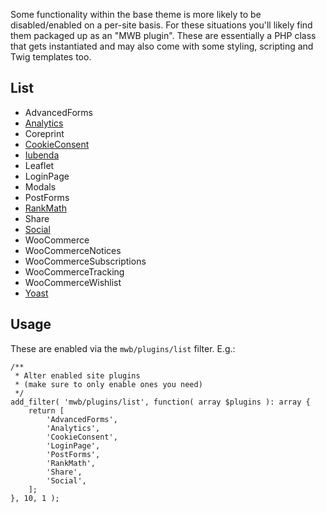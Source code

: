 Some functionality within the base theme is more likely to be disabled/enabled on a per-site basis. For these situations you'll likely find them packaged up as an "MWB plugin". These are essentially a PHP class that gets instantiated and may also come with some styling, scripting and Twig templates too.

## List
- AdvancedForms
- [Analytics](Plugins/Analytics)
- Coreprint 
- [CookieConsent](Plugins/CookieConsent)
- [Iubenda](Plugins/Iubenda)
- Leaflet
- LoginPage
- Modals
- PostForms
- [RankMath](Plugins/RankMath)
- Share
- [Social](Plugins/Social)
- WooCommerce
- WooCommerceNotices
- WooCommerceSubscriptions
- WooCommerceTracking
- WooCommerceWishlist
- [Yoast](Plugins/Yoast)

## Usage
These are enabled via the `mwb/plugins/list` filter. E.g.:

```
/**
 * Alter enabled site plugins
 * (make sure to only enable ones you need)
 */
add_filter( 'mwb/plugins/list', function( array $plugins ): array {
    return [
        'AdvancedForms',
        'Analytics',
        'CookieConsent',
        'LoginPage',
        'PostForms',
        'RankMath',
        'Share',
        'Social',
    ];
}, 10, 1 );
```